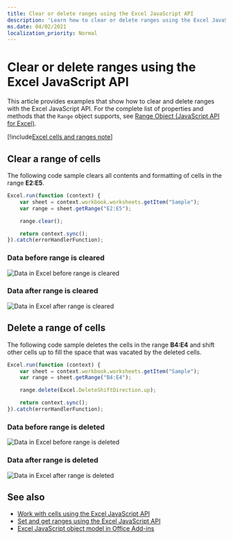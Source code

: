```yaml
---
title: Clear or delete ranges using the Excel JavaScript API
description: 'Learn how to clear or delete ranges using the Excel JavaScript API.'
ms.date: 04/02/2021
localization_priority: Normal
---
```


# Clear or delete ranges using the Excel JavaScript API

This article provides examples that show how to clear and delete ranges with the Excel JavaScript API. For the complete list of properties and methods that the `Range` object supports, see [Range Object (JavaScript API for Excel)](/javascript/api/excel/excel.range).

[!include[Excel cells and ranges note](../includes/note-excel-cells-and-ranges.md)]

## Clear a range of cells

The following code sample clears all contents and formatting of cells in the range **E2:E5**.  

```js
Excel.run(function (context) {
    var sheet = context.workbook.worksheets.getItem("Sample");
    var range = sheet.getRange("E2:E5");

    range.clear();

    return context.sync();
}).catch(errorHandlerFunction);
```

### Data before range is cleared

![Data in Excel before range is cleared](../images/excel-ranges-start.png)

### Data after range is cleared

![Data in Excel after range is cleared](../images/excel-ranges-after-clear.png)

## Delete a range of cells

The following code sample deletes the cells in the range **B4:E4** and shift other cells up to fill the space that was vacated by the deleted cells.

```js
Excel.run(function (context) {
    var sheet = context.workbook.worksheets.getItem("Sample");
    var range = sheet.getRange("B4:E4");

    range.delete(Excel.DeleteShiftDirection.up);

    return context.sync();
}).catch(errorHandlerFunction);
```

### Data before range is deleted

![Data in Excel before range is deleted](../images/excel-ranges-start.png)

### Data after range is deleted

![Data in Excel after range is deleted](../images/excel-ranges-after-delete.png)


## See also

- [Work with cells using the Excel JavaScript API](excel-add-ins-cells.md)
- [Set and get ranges using the Excel JavaScript API](excel-add-ins-ranges-set-get.md)
- [Excel JavaScript object model in Office Add-ins](excel-add-ins-core-concepts.md)
